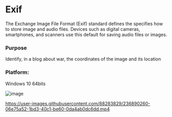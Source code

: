 # Exif
The Exchange Image File Format (Exif) standard defines the specifies how to store image and audio files. Devices such as digital cameras, smartphones, and scanners use this default for saving audio files or images.


### Purpose


Identify, in a blog about war, the coordinates of the image and its location


### Platform:

Windows 10 64bits

![image](https://user-images.githubusercontent.com/88283829/236702176-ccdaec8c-ab6e-4017-997f-bc08b922389b.png)




https://user-images.githubusercontent.com/88283829/236890260-06e75a52-1bd3-40c1-be60-0da4ab0dc6dd.mp4


